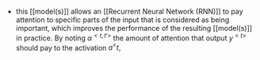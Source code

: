 - this [[model(s)]] allows an [[Recurrent Neural Network (RNN)]] to pay attention to specific parts of the input that is considered as being important, which improves the performance of the resulting [[model(s)]] in practice. By noting $\alpha ^{<t,t'>}$ the amount of attention that output $y^{<t>}$ should pay to the activation $a^<t,$